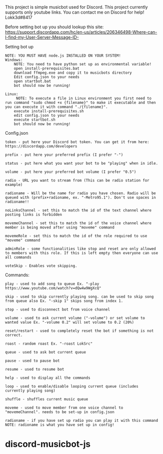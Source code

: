 This project is simple musicbot used for Discord.
This project currently supports only youtube links.
You can contact me on Discord for help! Lokk3d#8417

Before setting bot up you should lookup this site: https://support.discordapp.com/hc/en-us/articles/206346498-Where-can-I-find-my-User-Server-Message-ID-

Setting bot up

    NOTE: YOU MUST HAVE node.js INSTALLED ON YOUR SYSTEM!
    Windows:
        NOTE: You need to have python set up as environmental variable!
        open install-prerequisites.bat
        download ffmpeg.exe and copy it to musicbots directory
        Edit config.json to your needs
        open startbot.bat
        bot should now be running!
    
    Linux:
         NOTE: To execute a file in Linux environment you first need to run command "sudo chmod +x {filename}" to make it executable and then you can execute it with command "./{filename}".
        execute install-prerequisites.sh
        edit config.json to your needs
        execute startbot.sh
        bot should now be running!

Config.json

    token - put here your Discord bot token. You can get it from here: https://discordapp.com/developers

    prefix - put here your preferred prefix (I prefer "-")

    status - put here what you want your bot to be "playing" when in idle.

    volume - put here your preferred bot volume (I prefer "0.5")

    radio - URL you want to stream from (This can be radio station for example)

    radioname - Will be the name for radio you have chosen. Radio will be queued with (prefix+radioname, ex. "-Metro95.1"). Don't use spaces in radioname!!

    noLinksChannel - set this to match the id of the text channel where posting links is forbidden

    movemeChannel - set this to match the id of the voice channel where member is being moved after using "moveme" command

    movemeRole - set this to match the id of the role required to use "moveme" command

    adminRole - some functionalities like stop and reset are only allowed to members with this role. If this is left empty then everyone can use all commands

    voteSkip - Enables vote skipping.



Commands:

    play - used to add song to queue Ex. "-play https://www.youtube.com/watch?v=dQw4w9WgXcQ"

    skip - used to skip currently playing song. can be used to skip song from queue also Ex. "-skip 1" skips song from index 1.

    stop - used to disconnect bot from voice channel

    volume - used to ask current volume ("-volume") or set volume to wanted value Ex. "-volume 0.2" will set volume to 0.2 (20%)

    reset/restart - used to completely reset the bot if something is not correct.

    roast - random roast Ex. "-roast LokSrc"

    queue - used to ask bot current queue

    pause - used to pause bot

    resume - used to resume bot

    help - used to display all the commands

    loop - used to enable/disable looping current queue (includes currently playing song)

    shuffle - shuffles current music queue

    moveme - used to move member from one voice channel to "movemeChannel". needs to be set-up in config.json

    radioname - if you have set up radio you can play it with this command NOTE: radioname is what you have set up in config!

# discord-musicbot-js
